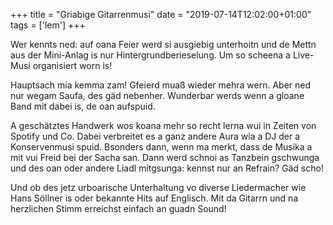 +++
title = "Griabige Gitarrenmusi"
date = "2019-07-14T12:02:00+01:00"
tags = ['lem']
+++

Wer kennts ned: auf oana Feier werd si ausgiebig unterhoitn und de Mettn aus der Mini-Anlag is nur Hintergrundberieselung. Um so scheena a Live-Musi organisiert worn is!

<!--more-->

Hauptsach mia kemma zam! Gfeierd muaß wieder mehra wern. Aber ned nur wegam Saufa, des gäd nebenher. Wunderbar werds wenn a gloane Band mit dabei is, de oan aufspuid.

A geschätztes Handwerk wos koana mehr so recht lerna wui in Zeiten von Spotify und Co. Dabei verbreitet es a ganz andere Aura wia a DJ der a Konservenmusi spuid. Bsonders dann, wenn ma merkt, dass de Musika a mit vui Freid bei der Sacha san. Dann werd schnoi as Tanzbein gschwunga und des oan oder andere Liadl mitgsunga: kennst nur an Refrain? Gäd scho!

Und ob des jetz urboarische Unterhaltung vo diverse Liedermacher wie Hans Söllner is oder bekannte Hits auf Englisch. Mit da Gitarrn und na herzlichen Stimm erreichst einfach an guadn Sound!
